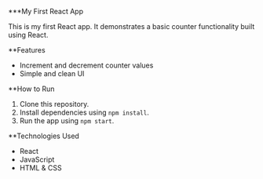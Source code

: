 \*\*\*My First React App

This is my first React app. It demonstrates a basic counter functionality built using React.

\*\*Features

- Increment and decrement counter values
- Simple and clean UI

\*\*How to Run

1. Clone this repository.
2. Install dependencies using `npm install`.
3. Run the app using `npm start`.

\*\*Technologies Used

- React
- JavaScript
- HTML & CSS

